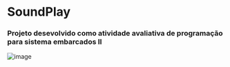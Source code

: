 # SoundPlay

### Projeto desevolvido como atividade avaliativa de programação para sistema embarcados II

![image](https://user-images.githubusercontent.com/41215700/158717404-1f7aec9c-35b0-48cd-b2ae-c96af934e579.png)
